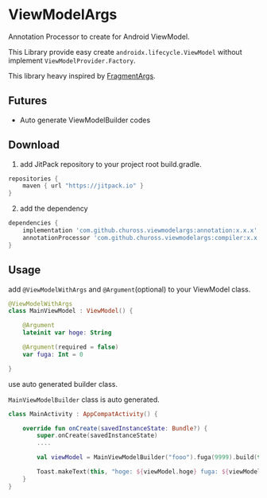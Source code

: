# ViewModelArgs
Annotation Processor to create for Android ViewModel.

This Library provide easy create `androidx.lifecycle.ViewModel` without implement `ViewModelProvider.Factory`.

This library heavy inspired by [FragmentArgs](https://github.com/sockeqwe/fragmentargs).

## Futures
- Auto generate ViewModelBuilder codes

## Download
1. add JitPack repository to your project root build.gradle.

```gradle
repositories {
    maven { url "https://jitpack.io" }
}
```

2. add the dependency 

```gradle
dependencies {
    implementation 'com.github.chuross.viewmodelargs:annotation:x.x.x'
    annotationProcessor 'com.github.chuross.viewmodelargs:compiler:x.x.x' // or kpt
}
```

## Usage
add `@ViewModelWithArgs` and `@Argument`(optional) to your ViewModel class.

```kotlin
@ViewModelWithArgs
class MainViewModel : ViewModel() {

    @Argument
    lateinit var hoge: String

    @Argument(required = false)
    var fuga: Int = 0

}
```

use auto generated builder class.

`MainViewModelBuilder` class is auto generated.

```kotlin
class MainActivity : AppCompatActivity() {

    override fun onCreate(savedInstanceState: Bundle?) {
        super.onCreate(savedInstanceState)
        ....

        val viewModel = MainViewModelBuilder("fooo").fuga(9999).build(this)

        Toast.makeText(this, "hoge: ${viewModel.hoge} fuga: ${viewModel.fuga}", Toast.LENGTH_SHORT).show() // hoge: fooo, fuga: 9999
    }
}
```